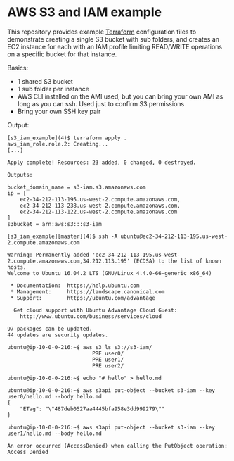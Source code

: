 # AWS S3 and IAM example

This repository provides example
[Terraform](https://github.com/hashicorp/terraform) configuration files to
demonstrate creating a single S3 bucket with sub folders, and creates an
EC2 instance for each with an IAM profile limiting READ/WRITE operations on a
specific bucket for that instance.

Basics:

- 1 shared S3 bucket
- 1 sub folder per instance
- AWS CLI installed on the AMI used, but you can bring your own AMI as long as you can ssh. Used just to confirm S3 permissions
- Bring your own SSH key pair

Output:

```console
[s3_iam_example](4)$ terraform apply .
aws_iam_role.role.2: Creating...
[...]

Apply complete! Resources: 23 added, 0 changed, 0 destroyed.

Outputs:

bucket_domain_name = s3-iam.s3.amazonaws.com
ip = [
    ec2-34-212-113-195.us-west-2.compute.amazonaws.com,
    ec2-34-212-113-238.us-west-2.compute.amazonaws.com,
    ec2-34-212-113-122.us-west-2.compute.amazonaws.com
]
s3bucket = arn:aws:s3:::s3-iam

[s3_iam_example][master](4)$ ssh -A ubuntu@ec2-34-212-113-195.us-west-2.compute.amazonaws.com

Warning: Permanently added 'ec2-34-212-113-195.us-west-2.compute.amazonaws.com,34.212.113.195' (ECDSA) to the list of known hosts.
Welcome to Ubuntu 16.04.2 LTS (GNU/Linux 4.4.0-66-generic x86_64)

 * Documentation:  https://help.ubuntu.com
 * Management:     https://landscape.canonical.com
 * Support:        https://ubuntu.com/advantage

  Get cloud support with Ubuntu Advantage Cloud Guest:
    http://www.ubuntu.com/business/services/cloud

97 packages can be updated.
44 updates are security updates.

ubuntu@ip-10-0-0-216:~$ aws s3 ls s3://s3-iam/
                           PRE user0/
                           PRE user1/
                           PRE user2/

ubuntu@ip-10-0-0-216:~$ echo "# hello" > hello.md

ubuntu@ip-10-0-0-216:~$ aws s3api put-object --bucket s3-iam --key user0/hello.md --body hello.md
{
    "ETag": "\"487deb0527aa4445bfa958e3dd999279\""
}

ubuntu@ip-10-0-0-216:~$ aws s3api put-object --bucket s3-iam --key user1/hello.md --body hello.md

An error occurred (AccessDenied) when calling the PutObject operation: Access Denied
```
